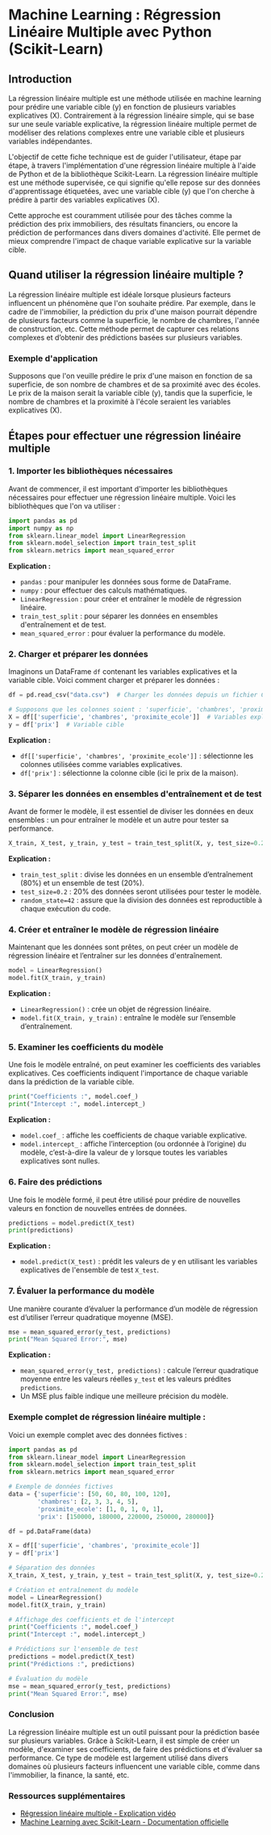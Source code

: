 # Machine Learning : Régression Linéaire Multiple avec Python (Scikit-Learn)

## Introduction

La régression linéaire multiple est une méthode utilisée en machine learning pour prédire une variable cible (y) en fonction de plusieurs variables explicatives (X). Contrairement à la régression linéaire simple, qui se base sur une seule variable explicative, la régression linéaire multiple permet de modéliser des relations complexes entre une variable cible et plusieurs variables indépendantes. 

L'objectif de cette fiche technique est de guider l'utilisateur, étape par étape, à travers l'implémentation d'une régression linéaire multiple à l'aide de Python et de la bibliothèque Scikit-Learn. La régression linéaire multiple est une méthode supervisée, ce qui signifie qu'elle repose sur des données d'apprentissage étiquetées, avec une variable cible (y) que l'on cherche à prédire à partir des variables explicatives (X).

Cette approche est couramment utilisée pour des tâches comme la prédiction des prix immobiliers, des résultats financiers, ou encore la prédiction de performances dans divers domaines d'activité. Elle permet de mieux comprendre l'impact de chaque variable explicative sur la variable cible.

## Quand utiliser la régression linéaire multiple ?

La régression linéaire multiple est idéale lorsque plusieurs facteurs influencent un phénomène que l'on souhaite prédire. Par exemple, dans le cadre de l'immobilier, la prédiction du prix d'une maison pourrait dépendre de plusieurs facteurs comme la superficie, le nombre de chambres, l'année de construction, etc. Cette méthode permet de capturer ces relations complexes et d’obtenir des prédictions basées sur plusieurs variables.

### Exemple d'application
Supposons que l'on veuille prédire le prix d'une maison en fonction de sa superficie, de son nombre de chambres et de sa proximité avec des écoles. Le prix de la maison serait la variable cible (y), tandis que la superficie, le nombre de chambres et la proximité à l'école seraient les variables explicatives (X).

## Étapes pour effectuer une régression linéaire multiple

### 1. Importer les bibliothèques nécessaires

Avant de commencer, il est important d'importer les bibliothèques nécessaires pour effectuer une régression linéaire multiple. Voici les bibliothèques que l'on va utiliser :

```python
import pandas as pd
import numpy as np
from sklearn.linear_model import LinearRegression
from sklearn.model_selection import train_test_split
from sklearn.metrics import mean_squared_error
```

**Explication :**

- `pandas` : pour manipuler les données sous forme de DataFrame.
- `numpy` : pour effectuer des calculs mathématiques.
- `LinearRegression` : pour créer et entraîner le modèle de régression linéaire.
- `train_test_split` : pour séparer les données en ensembles d'entraînement et de test.
- `mean_squared_error` : pour évaluer la performance du modèle.

### 2. Charger et préparer les données

Imaginons un DataFrame `df` contenant les variables explicatives et la variable cible. Voici comment charger et préparer les données :

```python
df = pd.read_csv("data.csv")  # Charger les données depuis un fichier CSV

# Supposons que les colonnes soient : 'superficie', 'chambres', 'proximite_ecole', 'prix'
X = df[['superficie', 'chambres', 'proximite_ecole']]  # Variables explicatives
y = df['prix']  # Variable cible
```

**Explication :**

- `df[['superficie', 'chambres', 'proximite_ecole']]` : sélectionne les colonnes utilisées comme variables explicatives.
- `df['prix']` : sélectionne la colonne cible (ici le prix de la maison).

### 3. Séparer les données en ensembles d'entraînement et de test

Avant de former le modèle, il est essentiel de diviser les données en deux ensembles : un pour entraîner le modèle et un autre pour tester sa performance.

```python
X_train, X_test, y_train, y_test = train_test_split(X, y, test_size=0.2, random_state=42)
```

**Explication :**

- `train_test_split` : divise les données en un ensemble d’entraînement (80%) et un ensemble de test (20%).
- `test_size=0.2` : 20% des données seront utilisées pour tester le modèle.
- `random_state=42` : assure que la division des données est reproductible à chaque exécution du code.

### 4. Créer et entraîner le modèle de régression linéaire

Maintenant que les données sont prêtes, on peut créer un modèle de régression linéaire et l’entraîner sur les données d'entraînement.

```python
model = LinearRegression()
model.fit(X_train, y_train)
```

**Explication :**

- `LinearRegression()` : crée un objet de régression linéaire.
- `model.fit(X_train, y_train)` : entraîne le modèle sur l’ensemble d’entraînement.

### 5. Examiner les coefficients du modèle

Une fois le modèle entraîné, on peut examiner les coefficients des variables explicatives. Ces coefficients indiquent l'importance de chaque variable dans la prédiction de la variable cible.

```python
print("Coefficients :", model.coef_)
print("Intercept :", model.intercept_)
```

**Explication :**

- `model.coef_` : affiche les coefficients de chaque variable explicative.
- `model.intercept_` : affiche l’interception (ou ordonnée à l’origine) du modèle, c’est-à-dire la valeur de y lorsque toutes les variables explicatives sont nulles.

### 6. Faire des prédictions

Une fois le modèle formé, il peut être utilisé pour prédire de nouvelles valeurs en fonction de nouvelles entrées de données.

```python
predictions = model.predict(X_test)
print(predictions)
```

**Explication :**

- `model.predict(X_test)` : prédit les valeurs de y en utilisant les variables explicatives de l'ensemble de test `X_test`.

### 7. Évaluer la performance du modèle

Une manière courante d’évaluer la performance d’un modèle de régression est d’utiliser l’erreur quadratique moyenne (MSE).

```python
mse = mean_squared_error(y_test, predictions)
print("Mean Squared Error:", mse)
```

**Explication :**

- `mean_squared_error(y_test, predictions)` : calcule l’erreur quadratique moyenne entre les valeurs réelles `y_test` et les valeurs prédites `predictions`.
- Un MSE plus faible indique une meilleure précision du modèle.

### Exemple complet de régression linéaire multiple :

Voici un exemple complet avec des données fictives :

```python
import pandas as pd
from sklearn.linear_model import LinearRegression
from sklearn.model_selection import train_test_split
from sklearn.metrics import mean_squared_error

# Exemple de données fictives
data = {'superficie': [50, 60, 80, 100, 120],
        'chambres': [2, 3, 3, 4, 5],
        'proximite_ecole': [1, 0, 1, 0, 1],
        'prix': [150000, 180000, 220000, 250000, 280000]}

df = pd.DataFrame(data)

X = df[['superficie', 'chambres', 'proximite_ecole']]
y = df['prix']

# Séparation des données
X_train, X_test, y_train, y_test = train_test_split(X, y, test_size=0.2, random_state=42)

# Création et entraînement du modèle
model = LinearRegression()
model.fit(X_train, y_train)

# Affichage des coefficients et de l'intercept
print("Coefficients :", model.coef_)
print("Intercept :", model.intercept_)

# Prédictions sur l'ensemble de test
predictions = model.predict(X_test)
print("Prédictions :", predictions)

# Évaluation du modèle
mse = mean_squared_error(y_test, predictions)
print("Mean Squared Error:", mse)
```

### Conclusion

La régression linéaire multiple est un outil puissant pour la prédiction basée sur plusieurs variables. Grâce à Scikit-Learn, il est simple de créer un modèle, d'examiner ses coefficients, de faire des prédictions et d'évaluer sa performance. Ce type de modèle est largement utilisé dans divers domaines où plusieurs facteurs influencent une variable cible, comme dans l'immobilier, la finance, la santé, etc.

### Ressources supplémentaires

- [Régression linéaire multiple - Explication vidéo](https://www.youtube.com/watch?v=zITIFTsivN8)
- [Machine Learning avec Scikit-Learn - Documentation officielle](https://scikit-learn.org/stable/modules/generated/sklearn.linear_model.LinearRegression.html)
